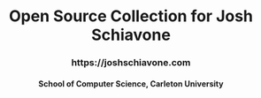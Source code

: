 <h1 align="center">Open Source Collection for Josh Schiavone</h1>
<h3 align="center">https://joshschiavone.com</h3>
<h4 align="center">School of Computer Science, Carleton University </h4>


